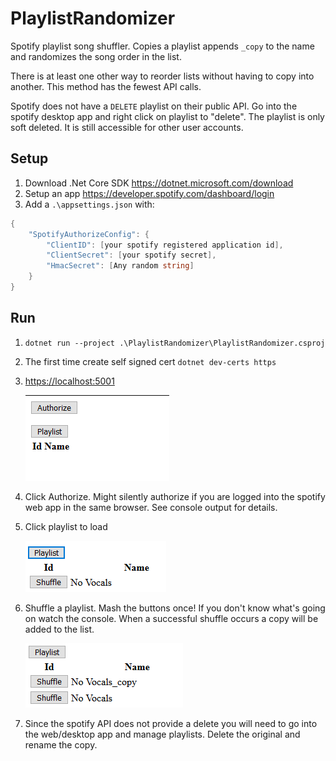 # PlaylistRandomizer

Spotify playlist song shuffler. Copies a playlist appends `_copy` to the name and randomizes the song order in the list.

There is at least one other way to reorder lists without having to copy into another. This method has the fewest API calls.

Spotify does not have a `DELETE` playlist on their public API. Go into the spotify desktop app and right click on playlist to "delete". The playlist is only soft deleted. It is still accessible for other user accounts.

## Setup

1. Download .Net Core SDK <https://dotnet.microsoft.com/download>
1. Setup an app <https://developer.spotify.com/dashboard/login>
1. Add a `.\appsettings.json` with:

``` C#
{
    "SpotifyAuthorizeConfig": {
        "ClientID": [your spotify registered application id],
        "ClientSecret": [your spotify secret],
        "HmacSecret": [Any random string]
    }
}
```

## Run

1. `dotnet run --project .\PlaylistRandomizer\PlaylistRandomizer.csproj`
1. The first time create self signed cert `dotnet dev-certs https`
1. <https://localhost:5001>

    ![index](img/indexpage.png)
1. Click Authorize. Might silently authorize if you are logged into the spotify web app in the same browser. See console output for details.
1. Click playlist to load

    ![playlist](img/playlist.png)
1. Shuffle a playlist. Mash the buttons once! If you don't know what's going on watch the console. When a successful shuffle occurs a copy will be added to the list.

    ![shuffle](img/shuffle.png)
1. Since the spotify API does not provide a delete you will need to go into the web/desktop app and manage playlists. Delete the original and rename the copy.
